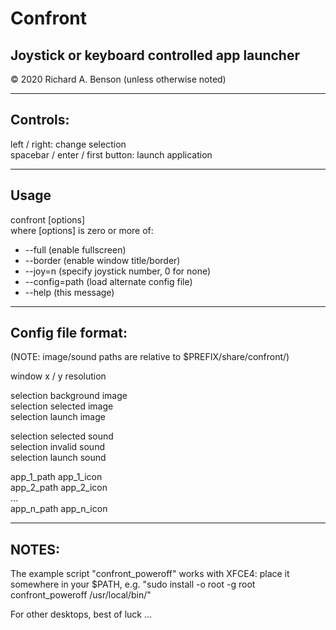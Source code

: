 Confront
========

## Joystick or keyboard controlled app launcher

© 2020 Richard A. Benson (unless otherwise noted)

---

## Controls:  
  
left / right: change selection  
spacebar / enter / first button: launch application  
  
---
  
## Usage
  
confront [options]  
where [options] is zero or more of:
  * --full (enable fullscreen)
  * --border (enable window title/border)
  * --joy=n (specify joystick number, 0 for none)
  * --config=path (load alternate config file)
  * --help (this message)
  
---
## Config file format:
  
(NOTE: image/sound paths are relative to $PREFIX/share/confront/)
  
window x / y resolution
  
selection background image  
selection selected image  
selection launch image  
  
selection selected sound  
selection invalid sound  
selection launch sound  
  
app_1_path app_1_icon  
app_2_path app_2_icon  
...  
app_n_path app_n_icon  

---
## NOTES:

The example script "confront_poweroff" works with XFCE4: place it somewhere in your $PATH, e.g. "sudo install -o root -g root confront_poweroff /usr/local/bin/"  
  
For other desktops, best of luck
...
